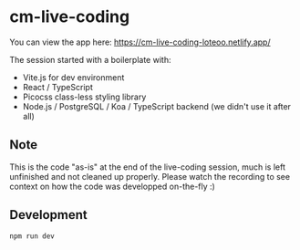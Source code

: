 # cm-live-coding

You can view the app here: https://cm-live-coding-loteoo.netlify.app/

The session started with a boilerplate with:
- Vite.js for dev environment
- React / TypeScript
- Picocss class-less styling library
- Node.js / PostgreSQL / Koa / TypeScript backend (we didn't use it after all)


## Note

This is the code "as-is" at the end of the live-coding session, much is left unfinished and not cleaned up properly. Please watch the recording to see context on how the code was developped on-the-fly :)

## Development

```
npm run dev
```